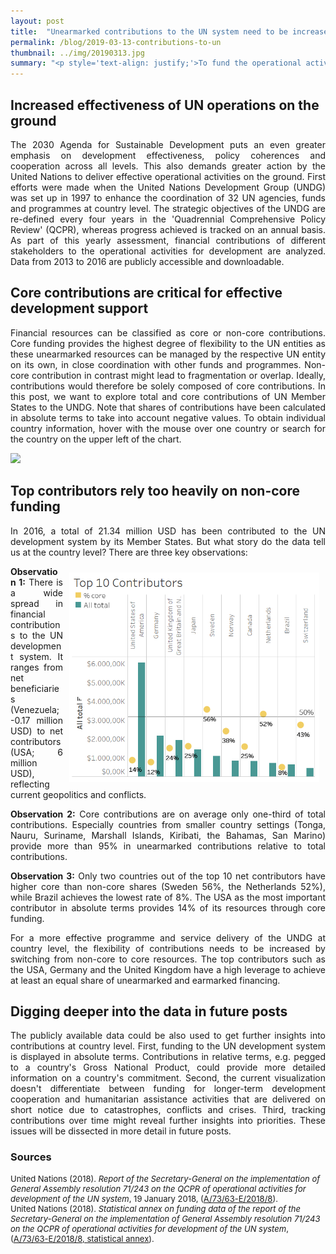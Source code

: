 ```yaml
---
layout: post
title:  "Unearmarked contributions to the UN system need to be increased"
permalink: /blog/2019-03-13-contributions-to-un
thumbnail: ../img/20190313.jpg
summary: "<p style='text-align: justify;'>To fund the operational activities of the United Nations for development, Member States and non-governmental organizations provide regular and voluntary financial contributions. For a more effective service delivery on the ground, the current share of unearmarked contributions needs to be stepped up.</p>"
---
```


## Increased effectiveness of UN operations on the ground

<p style='text-align: justify;'>The 2030 Agenda for Sustainable Development puts an even greater emphasis on development effectiveness, policy coherences and cooperation across all levels. This also demands greater action by the United Nations to deliver effective operational activities on the ground. First efforts were made when the United Nations Development Group (UNDG) was set up in 1997 to enhance the coordination of 32 UN agencies, funds and programmes at country level. The strategic objectives of the UNDG are re-defined every four years in the 'Quadrennial Comprehensive Policy Review' (QCPR), whereas progress achieved is tracked on an annual basis. As part of this yearly assessment, financial contributions of different stakeholders to the operational activities for development are analyzed. Data from 2013 to 2016 are publicly accessible and downloadable.</p>

## Core contributions are critical for effective development support

<p style='text-align: justify;'>Financial resources can be classified as core or non-core contributions. Core funding provides the highest degree of flexibility to the UN entities as these unearmarked resources can be managed by the respective UN entity on its own, in close coordination with other funds and programmes. Non-core contribution in contrast might lead to fragmentation or overlap. Ideally, contributions would therefore be solely composed of core contributions. In this post, we want to explore total and core contributions of UN Member States to the UNDG. Note that shares of contributions have been calculated in absolute terms to take into account negative values. To obtain individual country information, hover with the mouse over one country or search for the country on the upper left of the chart.</p>

<div class='tableauPlaceholder' id='viz1552511193355' style='position: relative'><noscript><a href='#'><img alt=' ' src='https:&#47;&#47;public.tableau.com&#47;static&#47;images&#47;QC&#47;QCPRdata-bycountrylevel&#47;ContributionstoUNoperationalactivitiesfordevelopment&#47;1_rss.png' style='border: none' /></a></noscript><object class='tableauViz'  style='display:none;'><param name='host_url' value='https%3A%2F%2Fpublic.tableau.com%2F' /> <param name='embed_code_version' value='3' /> <param name='site_root' value='' /><param name='name' value='QCPRdata-bycountrylevel&#47;ContributionstoUNoperationalactivitiesfordevelopment' /><param name='tabs' value='no' /><param name='toolbar' value='yes' /><param name='static_image' value='https:&#47;&#47;public.tableau.com&#47;static&#47;images&#47;QC&#47;QCPRdata-bycountrylevel&#47;ContributionstoUNoperationalactivitiesfordevelopment&#47;1.png' /> <param name='animate_transition' value='yes' /><param name='display_static_image' value='yes' /><param name='display_spinner' value='yes' /><param name='display_overlay' value='yes' /><param name='display_count' value='yes' /><param name='filter' value='publish=yes' />
</object></div>                
<script type='text/javascript'>                    var divElement = document.getElementById('viz1552511193355');                    var vizElement = divElement.getElementsByTagName('object')[0];                    vizElement.style.width='100%';vizElement.style.height=(divElement.offsetWidth*0.75)+'px';                    var scriptElement = document.createElement('script');                    scriptElement.src = 'https://public.tableau.com/javascripts/api/viz_v1.js';                    vizElement.parentNode.insertBefore(scriptElement, vizElement);                
</script>

## Top contributors rely too heavily on non-core funding

<p style='text-align: justify;'>In 2016, a total of 21.34 million USD has been contributed to the UN development system by its Member States. But what story do the data tell us at the country level? There are three key observations:</p>

<img alt="Top Contibutors" style="float: right" src="../assets/fig2-top-contributors.png" width="400" hspace="10" vspace="10"/>

<p style='text-align: justify;'><b>Observation 1:</b> There is a wide spread in financial contributions to the UN development system. It ranges from net beneficiaries (Venezuela; -0.17 million USD) to net contributors (USA; 6 million USD), reflecting current geopolitics and conflicts.</p>

<p style='text-align: justify;'><b>Observation 2:</b> Core contributions are on average only one-third of total contributions. Especially countries from smaller country settings (Tonga, Nauru, Suriname, Marshall Islands, Kiribati, the Bahamas, San Marino) provide more than 95% in unearmarked contributions relative to total contributions.</p>

<p style='text-align: justify;'><b>Observation 3:</b> Only two countries out of the top 10 net contributors have higher core than non-core shares (Sweden 56%, the Netherlands 52%), while Brazil achieves the lowest rate of 8%. The USA as the most important contributor in absolute terms provides 14% of its resources through core funding.</p>

<p style='text-align: justify;'>For a more effective programme and service delivery of the UNDG at country level, the flexibility of contributions needs to be increased by switching from non-core to core resources. The top contributors such as the USA, Germany and the United Kingdom have a high leverage to achieve at least an equal share of unearmarked and earmarked financing.</p>

## Digging deeper into the data in future posts

<p style='text-align: justify;'>The publicly available data could be also used to get further insights into contributions at country level. First, funding to the UN development system is displayed in absolute terms. Contributions in relative terms, e.g. pegged to a country's Gross National Product, could provide more detailed information on a country's commitment. Second, the current visualization doesn't differentiate between funding for longer-term development cooperation and humanitarian assistance activities that are delivered on short notice due to catastrophes, conflicts and crises. Third, tracking contributions over time might reveal further insights into priorities. These issues will be dissected in more detail in future posts.</p>

### Sources
<font size="-1">
<!--<a href="#ref4">Addis Ababa Action Agenda</a>
<div id="ref1">XXX</div>-->
<div>United Nations (2018). <i>Report of the Secretary-General on the implementation of General Assembly resolution 71/243 on the QCPR of operational activities for development of the UN system</i>, 19 January 2018, (<a href="http://www.un.org/ga/search/view_doc.asp?symbol=E/2018/8&referer=/english/&Lang=E" target="\_blank"><u>A/73/63-E/2018/8</u></a>).</div>

<div>United Nations (2018). <i>Statistical annex on funding data of the report of the Secretary-General on the implementation of General Assembly resolution 71/243 on the QCPR of operational activities for development of the UN system</i>, (<a href="https://www.un.org/ecosoc/en/node/1158673" target="\_blank"><u>A/73/63-E/2018/8, statistical annex</u></a>).</div>
</font>


<!-- Interested to learn more about the history of development effectiveness and policy coherence? Stay tuned, more to come in subsequent posts. -->

<!--
    The funding of operational activities of the UN for development including the core funding of its agencies, funds and programmes

    The regular United Nations budget for the 2018/2019 biennium, approved by the 73rd session of the General Assembly on 22 December 2018, amounts to 5.811 billion US dollars, inclusive of all supplements. The International Criminal Tribunals for the Former Yugoslavia (ICTY, 98.1 million US dollars) and Rwanda (ICTR, 5.8 million US dollars, transacted in 2016) both have their own regular two‑year budgets, as does the associated International Residual Mechanism for Criminal Tribunals (IRMCT, 97,7 million US dollars). These budgets are funded in equal parts from the regular contributions scale and the peacekeeping scale.

The numerous United Nations programmes and funds (UNDP, UNFPA, UNEP, etc.) receive additional financing through voluntary contributions from the member states.

The Development System Reform process will mean significant changes to the setup, leadership, accountability mechanisms and capacities of the whole UN development system; ensuring it meets national needs. not only for implementing the SDGs, but also  in meeting the climate change commitments made through the 2015 Paris Agreement.

More specifically, the reform gives Resident Coordinators – the most senior UN development officials at the country level – a dedicated, independent role in coordinating the activities of all the various UN entities working on behalf of people across the world locally, which make up UN Country Teams.

<p style='text-align: justify;'><font size="-1"><em>Instruction: </em></font></p>

With the reform, the functions of the Resident Coordinator are now separated from those of the resident representative of the UN Development Programme (UNDP).-->
